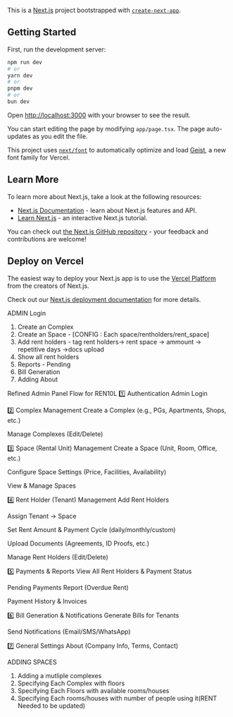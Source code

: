 This is a [Next.js](https://nextjs.org) project bootstrapped with [`create-next-app`](https://nextjs.org/docs/app/api-reference/cli/create-next-app).

## Getting Started

First, run the development server:

```bash
npm run dev
# or
yarn dev
# or
pnpm dev
# or
bun dev
```

Open [http://localhost:3000](http://localhost:3000) with your browser to see the result.

You can start editing the page by modifying `app/page.tsx`. The page auto-updates as you edit the file.

This project uses [`next/font`](https://nextjs.org/docs/app/building-your-application/optimizing/fonts) to automatically optimize and load [Geist](https://vercel.com/font), a new font family for Vercel.

## Learn More

To learn more about Next.js, take a look at the following resources:

- [Next.js Documentation](https://nextjs.org/docs) - learn about Next.js features and API.
- [Learn Next.js](https://nextjs.org/learn) - an interactive Next.js tutorial.

You can check out [the Next.js GitHub repository](https://github.com/vercel/next.js) - your feedback and contributions are welcome!

## Deploy on Vercel

The easiest way to deploy your Next.js app is to use the [Vercel Platform](https://vercel.com/new?utm_medium=default-template&filter=next.js&utm_source=create-next-app&utm_campaign=create-next-app-readme) from the creators of Next.js.

Check out our [Next.js deployment documentation](https://nextjs.org/docs/app/building-your-application/deploying) for more details.

ADMIN
Login

1. Create an Complex
2. Create an Space - [CONFIG : Each space/rentholders/rent_space]
3. Add rent holders - tag rent holders-> rent space -> ammount -> repetitive days ->docs upload
4. Show all rent holders
5. Reports - Pending
6. Bill Generation
7. Adding About

Refined Admin Panel Flow for REN10L
1️⃣ Authentication
Admin Login

2️⃣ Complex Management
Create a Complex (e.g., PGs, Apartments, Shops, etc.)

Manage Complexes (Edit/Delete)

3️⃣ Space (Rental Unit) Management
Create a Space (Unit, Room, Office, etc.)

Configure Space Settings (Price, Facilities, Availability)

View & Manage Spaces

4️⃣ Rent Holder (Tenant) Management
Add Rent Holders

Assign Tenant → Space

Set Rent Amount & Payment Cycle (daily/monthly/custom)

Upload Documents (Agreements, ID Proofs, etc.)

Manage Rent Holders (Edit/Delete)

5️⃣ Payments & Reports
View All Rent Holders & Payment Status

Pending Payments Report (Overdue Rent)

Payment History & Invoices

6️⃣ Bill Generation & Notifications
Generate Bills for Tenants

Send Notifications (Email/SMS/WhatsApp)

7️⃣ General Settings
About (Company Info, Terms, Contact)

ADDING SPACES

1. Adding a mutliple complexes
2. Specifying Each Complex with floors
3. Specifying Each Floors with available rooms/houses
4. Specifying Each rooms/houses with number of people using it(RENT Needed to be updated)
